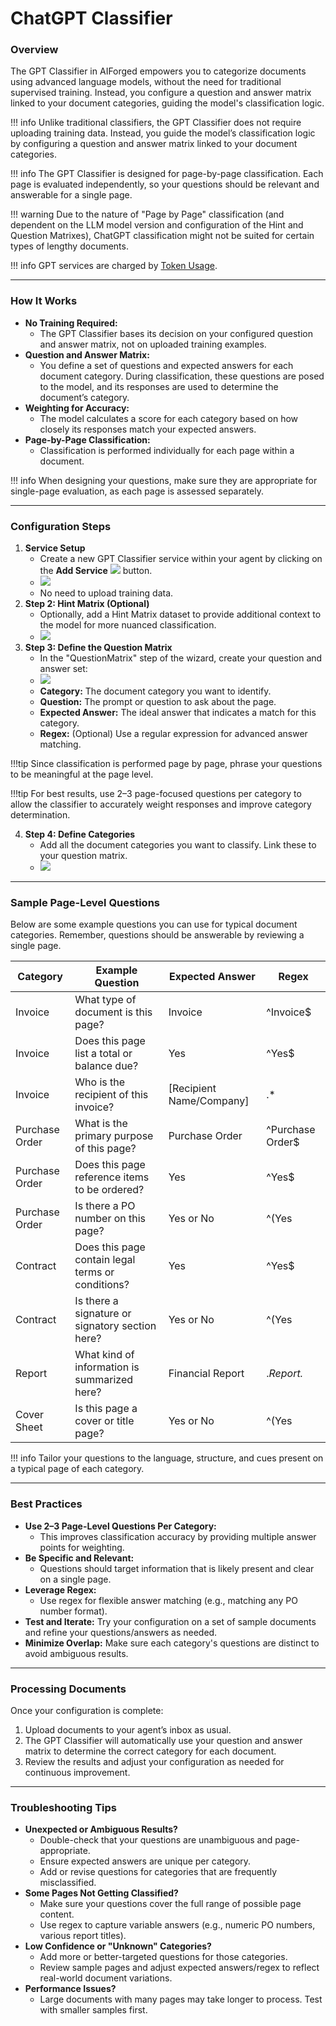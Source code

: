 # ChatGPT Classifier

### Overview

The GPT Classifier in AIForged empowers you to categorize documents using advanced language models, without the need for traditional supervised training. Instead, you configure a question and answer matrix linked to your document categories, guiding the model's classification logic.

!!! info
    Unlike traditional classifiers, the GPT Classifier does not require uploading training data. Instead, you guide the model’s classification logic by configuring a question and answer matrix linked to your document categories.

!!! info
    The GPT Classifier is designed for page-by-page classification. Each page is evaluated independently, so your questions should be relevant and answerable for a single page.

!!! warning
    Due to the nature of "Page by Page" classification (and dependent on the LLM model version and configuration of the Hint and Question Matrixes), ChatGPT classification might not be suited for certain types of lengthy documents.

!!! info
    GPT services are charged by [Token Usage](https://platform.openai.com/tokenizer).

***

### How It Works

- **No Training Required:**
    - The GPT Classifier bases its decision on your configured question and answer matrix, not on uploaded training examples.
- **Question and Answer Matrix:**
    - You define a set of questions and expected answers for each document category. During classification, these questions are posed to the model, and its responses are used to determine the document’s category.
- **Weighting for Accuracy:**
    - The model calculates a score for each category based on how closely its responses match your expected answers.
- **Page-by-Page Classification:**
    - Classification is performed individually for each page within a document.

!!! info
    When designing your questions, make sure they are appropriate for single-page evaluation, as each page is assessed separately.

***

### Configuration Steps

1. **Service Setup**
    - Create a new GPT Classifier service within your agent by clicking on the **Add Service** ![](../../assets/image%20%2826%29%20%281%29.png) button.
    - ![](../../assets/image%20%2827%29%20%281%29.png)
    - No need to upload training data.
2. **Step 2: Hint Matrix (Optional)**
    - Optionally, add a Hint Matrix dataset to provide additional context to the model for more nuanced classification.
    - ![](../../assets/image%20%2828%29%20%281%29.png)
3.  **Step 3: Define the Question Matrix**
    - In the "QuestionMatrix" step of the wizard, create your question and answer set:
    - ![](../../assets/GPT%20Classifier.png)
    - **Category:** The document category you want to identify.
    - **Question:** The prompt or question to ask about the page.
    - **Expected Answer:** The ideal answer that indicates a match for this category.
    - **Regex:** (Optional) Use a regular expression for advanced answer matching.

!!!tip
    Since classification is performed page by page, phrase your questions to be meaningful at the page level.

!!!tip
    For best results, use 2–3 page-focused questions per category to allow the classifier to accurately weight responses and improve category determination.

4. **Step 4: Define Categories**
    - Add all the document categories you want to classify. Link these to your question matrix.
    - ![](../../assets/image%20%2829%29%20%281%29.png)

***

### Sample Page-Level Questions

Below are some example questions you can use for typical document categories. Remember, questions should be answerable by reviewing a single page.

| Category       | Example Question                                  | Expected Answer           | Regex            |
| -------------- | ------------------------------------------------- | ------------------------- | ---------------- |
| Invoice        | What type of document is this page?               | Invoice                   | ^Invoice$        |
| Invoice        | Does this page list a total or balance due?       | Yes                       | ^Yes$            |
| Invoice        | Who is the recipient of this invoice?             | \[Recipient Name/Company] | .\*              |
| Purchase Order | What is the primary purpose of this page?         | Purchase Order            | ^Purchase Order$ |
| Purchase Order | Does this page reference items to be ordered?     | Yes                       | ^Yes$            |
| Purchase Order | Is there a PO number on this page?                | Yes or No                 | ^(Yes            |
| Contract       | Does this page contain legal terms or conditions? | Yes                       | ^Yes$            |
| Contract       | Is there a signature or signatory section here?   | Yes or No                 | ^(Yes            |
| Report         | What kind of information is summarized here?      | Financial Report          | ._Report._       |
| Cover Sheet    | Is this page a cover or title page?               | Yes or No                 | ^(Yes            |

!!! info
    Tailor your questions to the language, structure, and cues present on a typical page of each category.

***

### Best Practices

- **Use 2–3 Page-Level Questions Per Category:**
    - This improves classification accuracy by providing multiple answer points for weighting.
- **Be Specific and Relevant:**
    - Questions should target information that is likely present and clear on a single page.
- **Leverage Regex:**
    - Use regex for flexible answer matching (e.g., matching any PO number format).
- **Test and Iterate:**
  Try your configuration on a set of sample documents and refine your questions/answers as needed.
- **Minimize Overlap:**
  Make sure each category's questions are distinct to avoid ambiguous results.

***

### Processing Documents

Once your configuration is complete:

1. Upload documents to your agent’s inbox as usual.
2. The GPT Classifier will automatically use your question and answer matrix to determine the correct category for each document.
3. Review the results and adjust your configuration as needed for continuous improvement.

***

### Troubleshooting Tips

* **Unexpected or Ambiguous Results?**
    * Double-check that your questions are unambiguous and page-appropriate.
    * Ensure expected answers are unique per category.
    * Add or revise questions for categories that are frequently misclassified.
* **Some Pages Not Getting Classified?**
    * Make sure your questions cover the full range of possible page content.
    * Use regex to capture variable answers (e.g., numeric PO numbers, various report titles).
* **Low Confidence or "Unknown" Categories?**
    * Add more or better-targeted questions for those categories.
    * Review sample pages and adjust expected answers/regex to reflect real-world document variations.
* **Performance Issues?**
    * Large documents with many pages may take longer to process. Test with smaller samples first.





